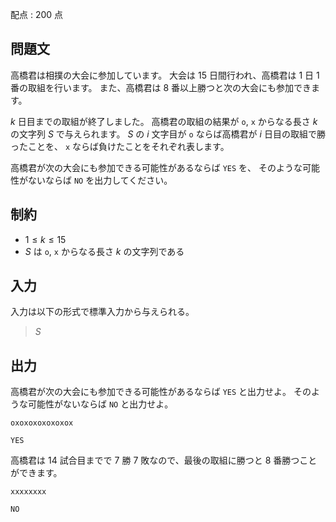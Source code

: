 配点 : $200$ 点

## 問題文

高橋君は相撲の大会に参加しています。
大会は $15$ 日間行われ、高橋君は $1$ 日 $1$ 番の取組を行います。
また、高橋君は $8$ 番以上勝つと次の大会にも参加できます。

$k$ 日目までの取組が終了しました。
高橋君の取組の結果が `o`, `x` からなる長さ $k$ の文字列 $S$ で与えられます。
 $S$ の $i$ 文字目が `o` ならば高橋君が $i$ 日目の取組で勝ったことを、
 `x` ならば負けたことをそれぞれ表します。

高橋君が次の大会にも参加できる可能性があるならば `YES` を、
そのような可能性がないならば `NO` を出力してください。

## 制約

- $1 \leq k \leq 15$
- $S$ は `o`, `x` からなる長さ $k$ の文字列である

## 入力

入力は以下の形式で標準入力から与えられる。

> $S$

## 出力

高橋君が次の大会にも参加できる可能性があるならば `YES` と出力せよ。
そのような可能性がないならば `NO` と出力せよ。

```input1
oxoxoxoxoxoxox
```

```output1
YES
```

高橋君は $14$ 試合目までで $7$ 勝 $7$ 敗なので、最後の取組に勝つと $8$ 番勝つことができます。

```input2
xxxxxxxx
```

```output2
NO
```